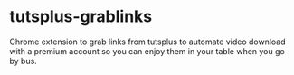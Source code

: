 # tutsplus-grablinks
Chrome extension to grab links from tutsplus to automate video download with a premium account so you can enjoy them in your table when you go by bus.
